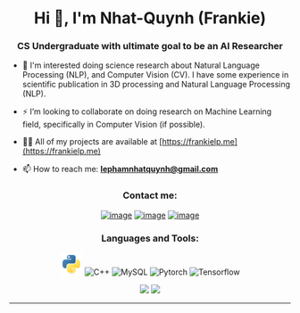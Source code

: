 <h1 align="center">Hi 👋, I'm Nhat-Quynh (Frankie) </h1>
<h3 align="center">CS Undergraduate with ultimate goal to be an AI Researcher</h3>

- 🔭 I'm interested doing science research about Natural Language Processing (NLP), and Computer Vision (CV). I have some experience in scientific publication in 3D processing and Natural Language Processing (NLP).

- ⚡ I’m looking to collaborate on doing research on Machine Learning field, specifically in Computer Vision (if possible).

- 👨‍💻 All of my projects are available at [https://frankielp.me](https://frankielp.me)

- 📫 How to reach me: **lephamnhatquynh@gmail.com**

<h3 align="center">Contact me:</h3>
<div align="center">

[![image](https://img.shields.io/badge/LinkedIn-0077B5?style=for-the-badge&logo=linkedin&logoColor=white)](https://www.linkedin.com/in/lephamnhatquynh/)
[![image](https://img.shields.io/badge/Instagram-E4405F?style=for-the-badge&logo=instagram&logoColor=white)](https://www.instagram.com/frankiecomrade/)
[![image](https://img.shields.io/badge/Gmail-D14836?style=for-the-badge&logo=gmail&logoColor=white)](mailto:lephamnhatquynh@gmail.com)
  
</div>

<h3 align="center">Languages and Tools:</h3>

<p align="center"> 
  <a target="_blank"> 
    <img src="https://raw.githubusercontent.com/devicons/devicon/master/icons/python/python-original.svg" alt="python" width="40" height="40"/> 
  </a> 
  <a  target="_blank"> 
    <img src="https://github.com/get-icon/geticon/raw/master/icons/c-plusplus.svg" alt="C++" width="40" height="40"/> 
  </a> 
   <a target="_blank"> 
    <img src="https://github.com/get-icon/geticon/raw/master/icons/mysql.svg" alt="MySQL" width="40" height="40"/> 
  </a> 
  <a  target="_blank"> 
    <img src="https://github.com/valohai/ml-logos/blob/master/pytorch.svg" alt="Pytorch" width="40" height="40"/> 
  </a> 
   <a target="_blank"> 
    <img src="https://github.com/valohai/ml-logos/blob/master/tensorflow-tf.svg" alt="Tensorflow" width="40" height="40"/> 
  </a> 
</p>

<p align= "center">
  <img height= "150" src="https://github-readme-stats.vercel.app/api?username=frankielp&theme=solarized-dark&show_icons=true&include_all_commits=true" />
  <img height= "150" src="https://github-readme-stats.vercel.app/api/top-langs/?username=frankielp&theme=solarized-dark&layout=compact" />
</p>

------
